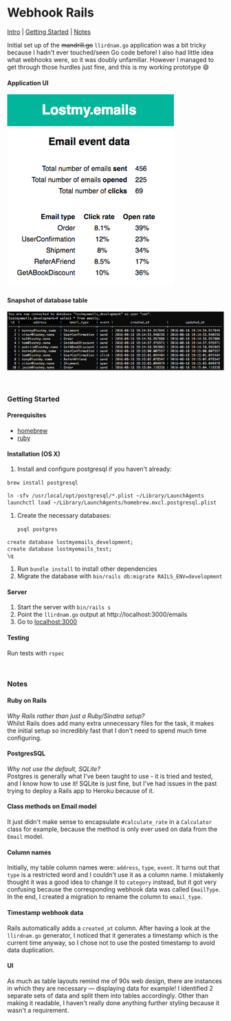 # Webhook Rails
[Intro](#webhook-rails) | [Getting Started](#getting-started) | [Notes](#notes)

Initial set up of the ~~mandrill.go~~ `llirdnam.go` application was a bit tricky because I hadn't ever touched/seen Go code before! I also had little idea what webhooks were, so it was doubly unfamiliar. However I managed to get through those hurdles just fine, and this is my working prototype :smile:
&nbsp;

#### Application UI
![Application screenshot](/screenshot.png)

#### Snapshot of database table
![Database screenshot](/screenshot-psql.png)

&nbsp;
### Getting Started

#### Prerequisites
- [homebrew](http://brew.sh/)
- [ruby](https://www.ruby-lang.org/en/)

#### Installation (OS X)
1. Install and configure postgresql if you haven't already:

  `brew install postgresql`
  ```
  ln -sfv /usr/local/opt/postgresql/*.plist ~/Library/LaunchAgents
  launchctl load ~/Library/LaunchAgents/homebrew.mxcl.postgresql.plist
  ```

1. Create the necessary databases:

	`psql postgres`
  ```
  create database lostmyemails_development;
  create database lostmyemails_test;
  \q
  ```

1. Run `bundle install` to install other dependencies
1. Migrate the database with `bin/rails db:migrate RAILS_ENV=development`


#### Server
1. Start the server with `bin/rails s`
1. Point the `llirdnam.go` output at http://localhost:3000/emails
1. Go to [localhost:3000](http://localhost:3000)

#### Testing
Run tests with `rspec`


&nbsp;
### Notes

#### Ruby on Rails
_Why Rails rather than just a Ruby/Sinatra setup?_<br>
Whilst Rails does add many extra unnecessary files for the task, it makes the  initial setup so incredibly fast that I don't need to spend much time configuring.

#### PostgresSQL
_Why not use the default, SQLite?_<br>
Postgres is generally what I've been taught to use - it is tried and tested, and I know how to use it! SQLite is just fine, but I've had issues in the past trying to deploy a Rails app to Heroku because of it.

#### Class methods on Email model
It just didn't make sense to encapsulate `#calculate_rate` in a `Calculator` class for example, because the method is only ever used on data from the `Email` model.

#### Column names
Initially, my table column names were: `address`, `type`, `event`. It turns out that `type` is a restricted word and I couldn't use it as a column name. I mistakenly thought it was a good idea to change it to `category` instead, but it got very confusing because the corresponding webhook data was called `EmailType`. In the end, I created a migration to rename the column to `email_type`.

#### Timestamp webhook data
Rails automatically adds a `created_at` column. After having a look at the `llirdnam.go` generator, I noticed that it generates a timestamp which is the current time anyway, so I chose not to use the posted timestamp to avoid data duplication.

#### UI
As much as table layouts remind me of 90s web design, there are instances in which they are necessary — displaying data for example! I identified 2 separate sets of data and split them into tables accordingly. Other than making it readable, I haven't really done anything further styling because it wasn't a requirement.
